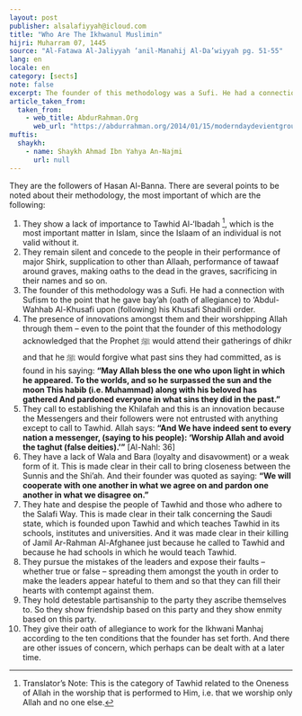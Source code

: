 ```yaml
---
layout: post
publisher: alsalafiyyah@icloud.com
title: "Who Are The Ikhwanul Muslimin"
hijri: Muharram 07, 1445
source: "Al-Fatawa Al-Jaliyyah ‘anil-Manahij Al-Da’wiyyah pg. 51-55"
lang: en
locale: en
category: [sects]
note: false
excerpt: The founder of this methodology was a Sufi. He had a connection with Sufism.
article_taken_from: 
  taken_from:
    - web_title: AbdurRahman.Org
      web_url: "https://abdurrahman.org/2014/01/15/moderndaydevientgroups/"
muftis:
  shaykh: 
    - name: Shaykh Ahmad Ibn Yahya An-Najmi
      url: null
--- 
```


They are the followers of Hasan Al-Banna. There are several points to be noted about their methodology, the most important of which are the following:

1. They show a lack of importance to Tawhid Al-‘Ibadah [^1], which is the most important matter in Islam, since the Islaam of an individual is not valid without it.
2. They remain silent and concede to the people in their performance of major Shirk, supplication to other than Allaah, performance of tawaaf around graves, making oaths to the dead in the graves, sacrificing in their names and so on.
3. The founder of this methodology was a Sufi. He had a connection with Sufism to the point that he gave bay’ah (oath of allegiance) to ‘Abdul-Wahhab Al-Khusafi upon (following) his Khusafi Shadhili order.
4. The presence of innovations amongst them and their worshipping Allah through them – even to the point that the founder of this methodology acknowledged that the Prophet ﷺ would attend their gatherings of dhikr and that he ﷺ would forgive what past sins they had committed, as is found in his saying: **“May Allah bless the one who upon light in which he appeared. To the worlds, and so he surpassed the sun and the moon
This habib (i.e. Muhammad) along with his beloved has gathered
And pardoned everyone in what sins they did in the past.”**
5. They call to establishing the Khilafah and this is an innovation because the Messengers and their followers were not entrusted with anything except to call to Tawhid. Allah says: **“And We have indeed sent to every nation a messenger, (saying to his people): ‘Worship Allah and avoid the taghut (false deities).’”** [Al-Nahl: 36]
6. They have a lack of Wala and Bara (loyalty and disavowment) or a weak form of it. This is made clear in their call to bring closeness between the Sunnis and the Shi’ah. And their founder was quoted as saying: **“We will cooperate with one another in what we agree on and pardon one another in what we disagree on.”**
7. They hate and despise the people of Tawhid and those who adhere to the Salafi Way. This is made clear in their talk concerning the Saudi state, which is founded upon Tawhid and which teaches Tawhid in its schools, institutes and universities. And it was made clear in their killing of Jamil Ar-Rahman Al-Afghanee just because he called to Tawhid and because he had schools in which he would teach Tawhid.
8. They pursue the mistakes of the leaders and expose their faults – whether true or false – spreading them amongst the youth in order to make the leaders appear hateful to them and so that they can fill their hearts with contempt against them.
9. They hold detestable partisanship to the party they ascribe themselves to. So they show friendship based on this party and they show enmity based on this party.
10. They give their oath of allegiance to work for the Ikhwani Manhaj according to the ten conditions that the founder has set forth. And there are other issues of concern, which perhaps can be dealt with at a later time.

[^1]: Translator’s Note: This is the category of Tawhid related to the Oneness of Allah in the worship that is performed to Him, i.e. that we worship only Allah and no one else.
